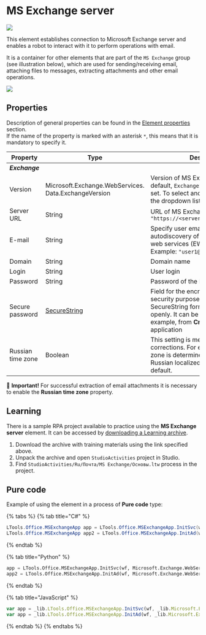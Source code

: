 # MS Exchange server


![](<../../../../.gitbook/assets/image (366).png>)

This element establishes connection to Microsoft Exchange server and enables a robot to interact with it to perform operations with email. 

It is a container for other elements that are part of the `MS Exchange` group (see illustration below), which are used for sending/receiving email, attaching files to messages, extracting attachments and other email operations.

![](<../../../../.gitbook/assets1/items-from-groups-ms-exchange.png>)

## Properties

Description of general properties can be found in the [Element properties](https://docs.primo-rpa.ru/primo-rpa/primo-studio/process/elements#svoistva-elementa) section.\
If the name of the property is marked with an asterisk `*`, this means that it is mandatory to specify it.

| Property           | Type                                                   | Description                                                                     |
| ------------------ | ---------------------------------------------------- | ---------------------------------------------------------------------------- |
| ***Exchange*** |  |  |
| Version             | Microsoft.Exchange.WebServices. Data.ExchangeVersion | Version of MS Exchange server. By default, `Exchange2013_SP1` version is set. To select another version, click on the dropdown list. |
| Server URL         | String                                               | URL of MS Exchange server. Example: `"https://<server>/EWS/Exchange.asmx"`      |
| E-mail             | String                                               | Specify user email to use autodiscovery of the URL for Exchange web services (EWS) endpoint. Example: `"user1@example.com"`  |
| Domain              | String                                               | Domain name                                                                   |
| Login              | String                                               | User login                                                           |
| Password             | String                                               | Password of the Exchange account                                               |
| Secure password |[SecureString](https://learn.microsoft.com/ru-ru/dotnet/api/system.security.securestring?view=netcore-2.0) | Field for the encrypted password. For security purposes the password in SecureString format is not stored openly. It can be obtained, for example, from **Credential Manager** application |
| Russian time zone | Boolean                                         | This setting is meant for time corrections. For example, if the time zone is determined incorrectly in the Russian localized version. Disabled by default.  |

:small_orange_diamond: **Important!** For successful extraction of email attachments it is necessary to enable the **Russian time zone** property.

## Learning
There is a sample RPA project available to practice using the **MS Exchange server** element. It can be accessed by [downloading a Learning archive](https://github.com/PrimoRPA/Learning/archive/refs/heads/master.zip).

1. Download the archive with training materials using the link specified above.
2. Unpack the archive and open `StudioActivities` project in Studio.
3. Find `StudioActivities/Ru/Почта/MS Exchange/Основы.ltw` process in the project. 


## Pure code
Example of using the element in a process of **Pure code** type:

{% tabs %}
{% tab title="C#" %}
```csharp
LTools.Office.MSExchangeApp app = LTools.Office.MSExchangeApp.InitSvc(wf, Microsoft.Exchange.WebServices.Data.ExchangeVersion.Exchange2013_SP1, "server url", "login", "pass", "domain");
LTools.Office.MSExchangeApp app2 = LTools.Office.MSExchangeApp.InitAd(wf, Microsoft.Exchange.WebServices.Data.ExchangeVersion.Exchange2013_SP1, "autodiscovery url", "login", "pass", "domain");
```
{% endtab %}

{% tab title="Python" %}
```python
app = LTools.Office.MSExchangeApp.InitSvc(wf, Microsoft.Exchange.WebServices.Data.ExchangeVersion.Exchange2013_SP1, "server url", "login", "pass", "domain")
app2 = LTools.Office.MSExchangeApp.InitAd(wf, Microsoft.Exchange.WebServices.Data.ExchangeVersion.Exchange2013_SP1, "autodiscovery url", "login", "pass", "domain")
```
{% endtab %}

{% tab title="JavaScript" %}
```javascript
var app = _lib.LTools.Office.MSExchangeApp.InitSvc(wf, _lib.Microsoft.Exchange.WebServices.Data.ExchangeVersion.Exchange2013_SP1, "server url", "login", "pass", "domain");
var app = _lib.LTools.Office.MSExchangeApp.InitAd(wf, _lib.Microsoft.Exchange.WebServices.Data.ExchangeVersion.Exchange2013_SP1, "autodiscovery url", "login", "pass", "domain");
```
{% endtab %}
{% endtabs %}
